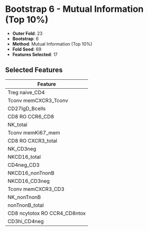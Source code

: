 # Bootstrap 6 - Mutual Information (Top 10%)

- **Outer Fold**: 23
- **Bootstrap**: 6
- **Method**: Mutual Information (Top 10%)
- **Fold Seed**: 69
- **Features Selected**: 17

## Selected Features

| Feature |
|---------|
| Treg naive_CD4 |
| Tconv memCXCR3_Tconv |
| CD27IgD_Bcells |
| CD8 RO CCR6_CD8 |
| NK_total |
| Tconv memKi67_mem |
| CD8 RO CXCR3_total |
| NK_CD3neg |
| NKCD16_total |
| CD4neg_CD3 |
| NKCD16_nonTnonB |
| NKCD16_CD3neg |
| Tconv memCXCR3_CD3 |
| NK_nonTnonB |
| nonTnonB_total |
| CD8 ncytotox RO CCR4_CD8ntox |
| CD3hi_CD4neg |

